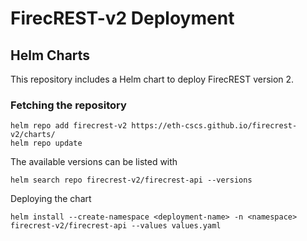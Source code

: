 # FirecREST-v2 Deployment


## Helm Charts
This repository includes a Helm chart to deploy FirecREST version 2.

### Fetching the repository

```
helm repo add firecrest-v2 https://eth-cscs.github.io/firecrest-v2/charts/
helm repo update
```

The available versions can be listed with
```
helm search repo firecrest-v2/firecrest-api --versions
```

Deploying the chart
```
helm install --create-namespace <deployment-name> -n <namespace> firecrest-v2/firecrest-api --values values.yaml
```